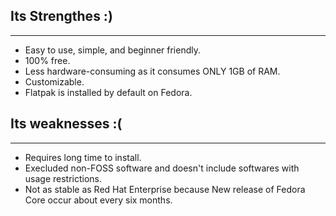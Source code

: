 ## Its Strengthes :)
--- 
* Easy to use, simple, and beginner friendly. 
* 100% free. 
* Less hardware-consuming as it consumes ONLY 1GB of RAM.
* Customizable.
* Flatpak is installed by default on Fedora. 

## Its weaknesses :(
---
* Requires long time to install.
* Execluded non-FOSS software and doesn't include softwares with usage restrictions. 
* Not as stable as Red Hat Enterprise because New release of Fedora Core occur about every six months.